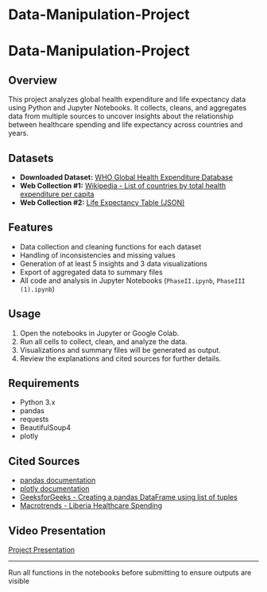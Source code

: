 # Data-Manipulation-Project
# Data-Manipulation-Project

## Overview
This project analyzes global health expenditure and life expectancy data using Python and Jupyter Notebooks. It collects, cleans, and aggregates data from multiple sources to uncover insights about the relationship between healthcare spending and life expectancy across countries and years.

## Datasets
- **Downloaded Dataset:** [WHO Global Health Expenditure Database](https://apps.who.int/nha/database/Select/Indicators/en)
- **Web Collection #1:** [Wikipedia - List of countries by total health expenditure per capita](https://en.wikipedia.org/wiki/List_of_countries_by_total_health_expenditure_per_capita)
- **Web Collection #2:** [Life Expectancy Table (JSON)](https://echarts.apache.org/examples/data/asset/data/life-expectancy-table.json)

## Features
- Data collection and cleaning functions for each dataset
- Handling of inconsistencies and missing values
- Generation of at least 5 insights and 3 data visualizations
- Export of aggregated data to summary files
- All code and analysis in Jupyter Notebooks (`PhaseII.ipynb`, `PhaseIII (1).ipynb`)

## Usage
1. Open the notebooks in Jupyter or Google Colab.
2. Run all cells to collect, clean, and analyze the data.
3. Visualizations and summary files will be generated as output.
4. Review the explanations and cited sources for further details.

## Requirements
- Python 3.x
- pandas
- requests
- BeautifulSoup4
- plotly

## Cited Sources
- [pandas documentation](https://pandas.pydata.org/)
- [plotly documentation](https://plotly.com/)
- [GeeksforGeeks - Creating a pandas DataFrame using list of tuples](https://www.geeksforgeeks.org/creating-a-pandas-dataframe-using-list-of-tuples/)
- [Macrotrends - Liberia Healthcare Spending](https://www.macrotrends.net/countries/LBR/liberia/healthcare-spending)

## Video Presentation
[Project Presentation](https://youtu.be/YOnDdjoy5FA)

---
Run all functions in the notebooks before submitting to ensure outputs are visible